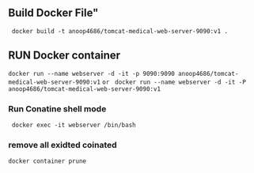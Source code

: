 ## Build Docker File" 
```  docker build -t anoop4686/tomcat-medical-web-server-9090:v1 . ```

## RUN Docker container ###
```docker run --name webserver -d -it -p 9090:9090 anoop4686/tomcat-medical-web-server-9090:v1```
``` or ```
``` docker run --name webserver -d -it -P anoop4686/tomcat-medical-web-server-9090:v1```


### Run Conatine shell mode ###
``` docker exec -it webserver /bin/bash```

### remove all exidted coinated ##
```docker container prune```